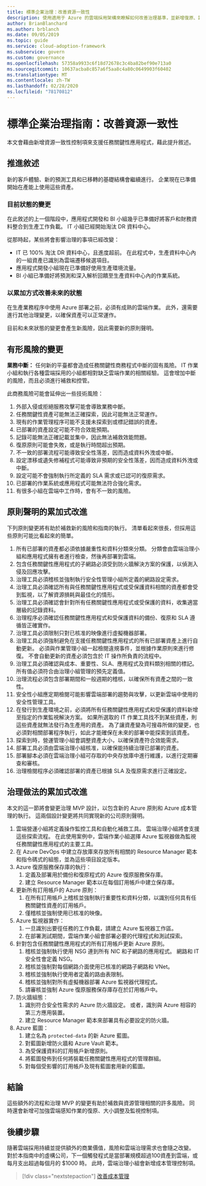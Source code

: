 ```yaml
---
title: 標準企業治理：改善資源一致性
description: 使用適用于 Azure 的雲端採用架構來瞭解如何改善治理基準，並新增復原、調整大小和監視控制項來補救風險。
author: BrianBlanchard
ms.author: brblanch
ms.date: 09/05/2019
ms.topic: guide
ms.service: cloud-adoption-framework
ms.subservice: govern
ms.custom: governance
ms.openlocfilehash: 57358a9933c6f18d72678c3c4ba82bef90e713a0
ms.sourcegitcommit: 10637acba8c857a6f5aa8c4a80c0649903f60402
ms.translationtype: MT
ms.contentlocale: zh-TW
ms.lasthandoff: 02/28/2020
ms.locfileid: "78170812"
---
```

# <a name="standard-enterprise-governance-guide-improving-resource-consistency"></a>標準企業治理指南：改善資源一致性

本文會藉由新增資源一致性控制項來支援任務關鍵性應用程式，藉此提升敘述。

## <a name="advancing-the-narrative"></a>推進敘述

新的客戶體驗、新的預測工具和已移轉的基礎結構會繼續進行。 企業現在已準備開始在產能上使用這些資產。

### <a name="changes-in-the-current-state"></a>目前狀態的變更

在此敘述的上一個階段中，應用程式開發和 BI 小組幾乎已準備好將客戶和財務資料整合到生產工作負載。 IT 小組已經開始淘汰 DR 資料中心。

從那時起，某些將會影響治理的事項已經改變：

- IT 已 100% 淘汰 DR 資料中心，且進度超前。 在此程式中，生產資料中心內的一組資產已識別為雲端遷移候選項目。
- 應用程式開發小組現在已準備好使用生產環境流量。
- BI 小組已準備好將預測和深入解析回饋至生產資料中心內的作業系統。

### <a name="incrementally-improve-the-future-state"></a>以累加方式改善未來的狀態

在生產業務程序中使用 Azure 部署之前，必須有成熟的雲端作業。 此外，還需要進行其他治理變更，以確保資產可以正常運作。

目前和未來狀態的變更會產生新風險，因此需要新的原則聲明。

## <a name="changes-in-tangible-risks"></a>有形風險的變更

**業務中斷：** 任何新的平臺都會造成任務關鍵性商務程式中斷的固有風險。 IT 作業小組和執行各種雲端採用的小組都相對缺乏雲端作業的相關經驗。 這會增加中斷的風險，而且必須進行補救和控管。

此商務風險可能會延伸出一些技術風險：

1. 外部入侵或拒絕服務攻擊可能會導致業務中斷。
2. 任務關鍵性資產可能無法正確探索，因此可能無法正常運作。
3. 現有的作業管理程序可能不支援未探索到或標記錯誤的資產。
4. 已部署的資產設定可能不符合效能預期。
5. 記錄可能無法正確記載並集中，因此無法補救效能問題。
6. 復原原則可能會失敗，或是執行時間超出預期。
7. 不一致的部署流程可能導致安全性落差，因而造成資料外洩或中斷。
8. 設定漂移或遺失修補程式可能導致非預期的安全性落差，因而造成資料外洩或中斷。
9. 設定可能不會強制執行所定義的 SLA 需求或已認可的復原需求。
10. 已部署的作業系統或應用程式可能無法符合強化需求。
11. 有很多小組在雲端中工作時，會有不一致的風險。

## <a name="incremental-improvement-of-the-policy-statements"></a>原則聲明的累加式改進

下列原則變更將有助於補救新的風險和指南的執行。 清單看起來很長，但採用這些原則可能比看起來的簡單。

1. 所有已部署的資產都必須依據嚴重性和資料分類來分類。 分類會由雲端治理小組和應用程式擁有者進行檢查，然後再部署到雲端。
2. 包含任務關鍵性應用程式的子網路必須受到防火牆解決方案的保護，以偵測入侵及回應攻擊。
3. 治理工具必須稽核並強制執行安全性管理小組所定義的網路設定需求。
4. 治理工具必須確認所有與任務關鍵性應用程式或受保護資料相關的資產都會受到監視，以了解資源損耗與最佳化的情形。
5. 治理工具必須確認會針對所有任務關鍵性應用程式或受保護的資料，收集適當層級的記錄資料。
6. 治理程序必須確認任務關鍵性應用程式和受保護資料的備份、復原和 SLA 遵循皆正確實作。
7. 治理工具必須限制只對已核准的映像進行虛擬機器部署。
8. 治理工具必須強制避免在支援任務關鍵性應用程式的所有已部署資產上進行自動更新。 必須與作業管理小組一起檢閱違規事件，並根據作業原則來進行修復。 不會自動更新的資產必須包含於 IT 操作所負責的流程中。
9. 治理工具必須確認與成本、重要性、SLA、應用程式及資料類別相關的標記。 所有值必須符合由治理小組管理的預先定義值。
10. 治理流程必須包含部署期間和一般週期的稽核，以確保所有資產之間的一致性。
11. 安全性小組應定期檢閱可能影響雲端部署的趨勢與攻擊，以更新雲端中使用的安全性管理工具。
12. 在發行到生產環境之前，必須將所有任務關鍵性應用程式和受保護的資料新增至指定的作業監視解決方案。 如果所選取的 IT 作業工具找不到某些資產，則這些資產就無法發行為生產用的資產。 為了讓資產變為可搜尋所做的變更，也必須對相關部署程序執行，如此才能確保在未來的部署中能探索到該資產。
13. 探索到時，營運管理小組會調整資產大小，以確保資產符合效能需求。
14. 部署工具必須由雲端治理小組核准，以確保能持續治理已部署的資產。
15. 部署腳本必須在雲端治理小組可存取的中央存放庫中進行維護，以進行定期審查和審核。
16. 治理檢閱程序必須確認部署的資產已根據 SLA 及復原需求進行正確設定。

## <a name="incremental-improvement-of-governance-practices"></a>治理做法的累加式改進

本文的這一節將會變更治理 MVP 設計，以包含新的 Azure 原則和 Azure 成本管理的執行。 這兩個設計變更將共同實現新的公司原則聲明。

1. 雲端營運小組將定義操作監控工具和自動化補救工具。 雲端治理小組將會支援這些探索流程。 在此使用案例中，雲端作業小組選擇 Azure 監視器做為監視任務關鍵性應用程式的主要工具。
2. 在 Azure DevOps 中建立存放庫來存放所有相關的 Resource Manager 範本和指令碼式的組態，並為這些項目設定版本。
3. Azure 復原服務保存庫的執行：
    1. 定義及部署用於備份和復原程式的 Azure 復原服務保存庫。
    2. 建立 Resource Manager 範本以在每個訂用帳戶中建立保存庫。
4. 更新所有訂用帳戶的 Azure 原則：
    1. 在所有訂用帳戶上稽核並強制執行重要性和資料分類，以識別任何具有任務關鍵性資產的訂用帳戶。
    2. 僅稽核並強制使用已核准的映像。
5. Azure 監視器實作：
    1. 一旦識別出要徑任務的工作負載，請建立 Azure 監視器工作區。
    2. 在部署測試期間，雲端作業小組會部署必要的代理程式和測試探索。
6. 針對包含任務關鍵性應用程式的所有訂用帳戶更新 Azure 原則。
    1. 稽核並強制執行使用 NSG 連到所有 NIC 和子網路的應用程式。 網路和 IT 安全性會定義 NSG。
    2. 稽核並強制對每個網路介面使用已核准的網路子網路和 VNet。
    3. 稽核並強制執行使用者定義的路由表限制。
    4. 稽核並強制對所有虛擬機器部署 Azure 監視器代理程式。
    5. 請審核並強制 Azure 復原服務保存庫存在於訂用帳戶中。
7. 防火牆組態：
    1. 識別符合安全性需求的 Azure 防火牆設定。 或者，識別與 Azure 相容的第三方應用裝置。
    1. 建立 Resource Manager 範本來部署具有必要設定的防火牆。
8. Azure 藍圖：
    1. 建立名為 `protected-data` 的新 Azure 藍圖。
    2. 對藍圖新增防火牆和 Azure Vault 範本。
    3. 為受保護資料的訂用帳戶新增原則。
    4. 將藍圖發佈到任何將裝載任務關鍵性應用程式的管理群組。
    5. 對每個受影響的訂用帳戶及現有藍圖套用新的藍圖。

## <a name="conclusion"></a>結論

這些額外的流程和治理 MVP 的變更有助於補救與資源管理相關的許多風險。 同時還會新增可加強雲端感知作業的復原、大小調整及監視控制項。

## <a name="next-steps"></a>後續步驟

隨著雲端採用持續並提供額外的商業價值，風險和雲端治理需求也會隨之改變。 對於本指南中的虛構公司，下一個觸發程式是當部署規模超過100資產到雲端，或每月支出超過每個月的 $1000 時。 此時，雲端治理小組會新增成本管理控制項。

> [!div class="nextstepaction"]
> [改善成本管理](./cost-management-improvement.md)
